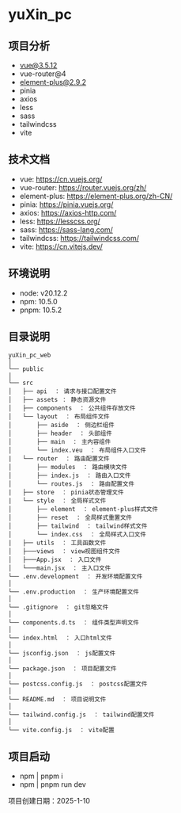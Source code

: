 # yuXin_pc

## 项目分析
- vue@3.5.12
- vue-router@4
- element-plus@2.9.2
- pinia
- axios
- less
- sass
- tailwindcss
- vite

## 技术文档
- vue: https://cn.vuejs.org/
- vue-router: https://router.vuejs.org/zh/
- element-plus: https://element-plus.org/zh-CN/
- pinia: https://pinia.vuejs.org/
- axios: https://axios-http.com/
- less: https://lesscss.org/
- sass: https://sass-lang.com/
- tailwindcss: https://tailwindcss.com/
- vite: https://cn.vitejs.dev/

## 环境说明
- node: v20.12.2
- npm: 10.5.0
- pnpm: 10.5.2

## 目录说明

```
yuXin_pc_web 
│
└── public 
│
└── src
│   ├── api  ： 请求与接口配置文件
│   ├── assets ： 静态资源文件
│   ├── components  ： 公共组件存放文件
│   └── layout  ： 布局组件文件
│       ├── aside  ： 侧边栏组件
│       ├── header  ： 头部组件
│       ├── main  ： 主内容组件
│       └── index.veu  ： 布局组件入口文件
|   └── router  ： 路由配置文件
│       ├── modules  ： 路由模块文件
│       ├── index.js  ： 路由入口文件
│       └── routes.js  ： 路由配置文件
|   ├── store  ： pinia状态管理文件
|   └── style  ： 全局样式文件
│       ├── element  ： element-plus样式文件
│       ├── reset  ： 全局样式重置文件
│       ├── tailwind  ： tailwind样式文件
│       └── index.css  ： 全局样式入口文件
|   ├── utils  ： 工具函数文件
│   ├───views  ： view视图组件文件
│   ├───App.jsx  ： 入口文件
│   └───main.jsx  ： 主入口文件
└── .env.development  ： 开发环境配置文件
│
└── .env.production  ： 生产环境配置文件
│
└── .gitignore  ： git忽略文件
│
└── components.d.ts  ： 组件类型声明文件
│
└── index.html  ： 入口html文件
│
└── jsconfig.json  ： js配置文件
│
└── package.json  ： 项目配置文件
│
└── postcss.config.js  ： postcss配置文件
│
└── README.md  ： 项目说明文件
│
└── tailwind.config.js  ： tailwind配置文件
│
└── vite.config.js  ： vite配置
```

## 项目启动
- npm | pnpm i
- npm | pnpm run dev


项目创建日期：2025-1-10
